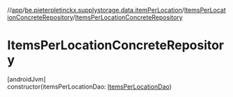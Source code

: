 //[app](../../../index.md)/[be.pieterpletinckx.supplystorage.data.itemPerLocation](../index.md)/[ItemsPerLocationConcreteRepository](index.md)/[ItemsPerLocationConcreteRepository](-items-per-location-concrete-repository.md)

# ItemsPerLocationConcreteRepository

[androidJvm]\
constructor(itemsPerLocationDao: [ItemsPerLocationDao](../-items-per-location-dao/index.md))
